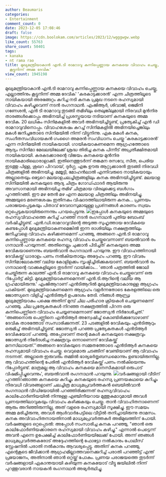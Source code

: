 ```yaml
---
author: Beaumaris
categories:
- Entertainment
comment_count: 0
date: 2023-12-05 17:08:46
draft: false
image: https://cdn.boolokam.com/articles/2023/12/wgggwgw.webp
like_count: 55763
share_count: 50401
tags:
- kanaka
- nt rama rao
title: മുഖ്യമന്ത്രിയാകാൻ എൻ.ടി രാമറാവു കന്നിപ്പെണ്ണായ കനകയെ വിവാഹം ചെയ്തു, എല്ലാത്തിനും
  കൂട്ടുനിന്ന് അമ്മ ദേവിക'
view_count: 1945198
---
```


മുഖ്യമന്ത്രിയാകാൻ എൻ.ടി രാമറാവു കന്നിപ്പെണ്ണായ കനകയെ വിവാഹം ചെയ്തു, എല്ലാത്തിനും കൂട്ടുനിന്ന് അമ്മ ദേവിക' 'കരകാട്ടക്കാരൻ' എന്ന ചിത്രത്തിലൂടെ നായികയായി അരങ്ങേറ്റം കുറിച്ച നടി കനക പ്രമുഖ നടനെ രഹസ്യമായി വിവാഹം കഴിച്ചുവെന്ന് നടൻ രംഗനാഥൻ. എംജിആർ, ശിവാജി, ജെമിനി ഗണേശൻ, എൻ ടി രാമറാവു തുടങ്ങി തമിഴിലും തെലുങ്കിലുമായി നിരവധി മുൻനിര താരങ്ങൾക്കൊപ്പം അഭിനയിച്ച് പ്രശസ്തയായ നടിയാണ് കനകയുടെ അമ്മ ദേവിക. 20 ലധികം സിനിമകളിൽ അവർ അഭിനയിച്ചിട്ടുണ്ട്, പ്രത്യേകിച്ച് എൻ ഡി രാമറാവുവിനൊപ്പം. വിവാഹശേഷം കുറച്ച് സിനിമകളിൽ അഭിനയിച്ചെങ്കിലും മകൾ ജനിച്ചതോടെ സിനിമയിൽ നിന്ന് വിട്ടുനിന്നു. ഏക മകൾ കനക, സംഗീതസംവിധായകൻ ഗംഗൈ അമരൻ സംവിധാനം ചെയ്ത 'കരകാട്ടക്കാരൻ' എന്ന സിനിമയിൽ നായികയായി. ഗായികയാകണമെന്ന ആഗ്രഹത്തോടെ ആദ്യം സിനിമാ മേഖലയിലേക്ക് ശ്രദ്ധ തിരിച്ച കനക പിന്നീട് അപ്രതീക്ഷിതമായി നായികയായി. കരകടക്കാരന്റെ വിജയം കനകയെ മുൻനിര നായികമാരിലൊരാളാക്കി. ഇതിനെത്തുടർന്ന് തങ്കമന രസവേ, സീത, പെരിയ ഇടത്തു പിള്ള, ശുഖറ പിറവായ്, ദുർഗ്ഗ, എങ്ക ഊരു ആറ്റുക്കാരൻ തുടങ്ങി നിരവധി ചിത്രങ്ങളിൽ അഭിനയിച്ചു. മമ്മൂട്ടി, മോഹൻലാൽ എന്നിവരുടെ നായികയായും അല്ലാതെയും ഒട്ടേറെ മലയാളചലച്ചിത്രങ്ങളിലും കനക അഭിനയിച്ചിട്ടുണ്ട്. മലയാള സിനിമയിൽ കനകയുടെ ആദ്യ ചിത്രം ഗോഡ്ഫാദർ ആയിരുന്നു അവസാനമായി അഭിനയിച്ച തമിഴ് ചിത്രമായ വിരലുക്കെട്ട ബൾഗാം പുറത്തിറങ്ങി. ഈ മഴ തേൻ മഴ എന്ന മലയാള ചിത്രത്തിലും അഭിനയിച്ചു. അമ്മയുടെ മരണശേഷം ഇതിനകം വിഷാദത്തിലായിരുന്ന കനക... പ്രണയം പരാജയപ്പെടുകയും പിതാവ് ദേവദാസുമായുള്ള പ്രശ്‌നങ്ങൾ കാരണം സ്വയം ഒറ്റപ്പെടുകയായിരുന്നെന്നും പറയപ്പെടുന്നു. ![](https://cdn.boolokam.com/articles/2023/12/wgggwgw.webp)ഇപ്പോൾ കനകയുടെ അമ്മയുടെ രഹസ്യവിവാഹത്തെ കുറിച്ച് പറഞ്ഞ് നടൻ രംഗനാഥൻ പുതിയ ബോംബ് വർഷിച്ചിട്ടുണ്ട്. എൻ.ഡി.രാമറാവുവിന്റെ അടുത്ത സുഹൃത്തായ ദേവികയെ കണ്ടപ്പോൾ മുഖ്യമന്ത്രിയാകണമെങ്കിൽ ഇന്ന രാശിയിലും നക്ഷത്രത്തിലും ജനിച്ചവളെ വിവാഹം കഴിക്കണമെന്ന് പറഞ്ഞു, അങ്ങനെ എൻ.ടി രാമറാവു കന്നിപ്പെണ്ണായ കനകയെ രഹസ്യ വിവാഹം ചെയ്തുവെന്നാണ് ബയൽവാൻ രം​ഗനാഥൻ പറയുന്നത്. അതിനെല്ലം ചുക്കാൻ പിടിച്ചത് കനകയുടെ അമ്മ ദേവികയാണെന്നും ബയൽവാൻ രം​ഗനാഥൻ പറയുന്നു. ഈ വിവാഹത്തിനായി ദേവികയ്ക്ക് ധാരാളം പണം നൽകിയതായും അദ്ദേഹം പറഞ്ഞു. ഈ വിവരം സിനിമാലോകത്ത് വലിയ കോളിളക്കം സൃഷ്ടിച്ചിരിക്കുകയാണ്. ബയൽവാൻ രം​ഗനാഥന്റെ വാക്കുകളിലൂടെ തുടർന്ന് വായിക്കാം... 'ഞാൻ പത്രത്തിൽ ജോലി ചെയ്തിരുന്ന കാലത്ത് എൻ.ടി രാമറാവു കനകയെ വിവാഹം ചെയ്തുവെന്ന് ഒരു റിപ്പോർട്ട് കിട്ടി. മുഖ്യമന്ത്രിയാകണമെന്നത് എൻ.ടി.ആറിന്റെ വലിയ ആ​ഗ്രഹമായിരുന്നു.' എംജിആറാണ് എൻടിആറിൽ മുഖ്യമന്ത്രിയാകാനുള്ള ആ​ഗ്രഹം പാകിയത്. മുഖ്യമന്ത്രിയാകണമെന്ന ആ​ഗ്രഹം വളർന്നതോടെ കേരളത്തിലെ ഒരു ജോത്സ്യനെ വിളിച്ച് എൻടിആർ ഉപദേശം തേടി. നിങ്ങൾ ആന്ധ്ര മുഖ്യമന്ത്രിയാകും പക്ഷെ അതിന് മുമ്പ് ചില പരിഹാര ക്രിയകൾ‌ ചെയ്യണമെന്ന് പറഞ്ഞു. ചില പ്രത്യേകതകൾ നിറഞ്ഞ നക്ഷത്രത്തിൽ പിറന്ന ഒരു കന്നിപെണ്ണിനെ വിവാ​ഹം ചെയ്യണമെന്നാണ് ജോത്സ്യൻ നിർദേശിച്ചത്.' 'അങ്ങനൊരു പെണ്ണിനെ എൻടിആർ അന്വേഷിച്ച് കൊണ്ടിരിക്കുമ്പോഴാണ് ദേവിക താരത്തോട് സംസാരിക്കുന്നത്. 23 പടങ്ങളിൽ ദേവികയും എൻടിആറും ഒരുമിച്ച് അഭിനയിച്ചിട്ടുണ്ട്. ജോത്സ്യൻ പറഞ്ഞ പ്രത്യേകതകൾ എൻടിആർ ദേവികയോട് പറഞ്ഞു. അപ്പോഴാണ് തന്റെ മകൾ കനകയുടെ നക്ഷത്രവും ജോത്സ്യൻ നിർേദശിച്ച നക്ഷത്രവും ഒന്നാണെന്ന് ദേവികയ്ക്ക് മനസിലായത്.''അങ്ങനെ ദേവികയുടെ സമ്മതത്തോടെ എൻടിആർ കനകയെ രഹസ്യമായി വിവാഹം ചെയ്തു. വെറുമൊരു ചടങ്ങിന് വേണ്ടിയാണ് ആ വിവാഹം നടന്നത്. അല്ലാതെ ഇരുവരും തമ്മിൽ ഭാര്യഭർതൃബന്ധമൊന്നും ഉണ്ടായിരുന്നില്ല. ആ വിവാഹത്തിന്റെ പേരിൽ എൻടിആർ ദേവികയ്ക്ക് പണം നൽകിയെന്നും റിപ്പോർട്ടുണ്ട്. മാത്രമല്ല ആ വിവാഹം കനകയെ മാനസീകമായി ഒരുപാട് വിഷമിപ്പിച്ചുവെന്നും', ബയൽവാൻ രം​ഗനാഥൻ പറയുന്നു. ![](https://cdn.boolokam.com/articles/2023/12/aacacaa.jpg)വർഷങ്ങളായി വീടിന് പുറത്തിറങ്ങാത്ത കനകയെ കുറിച്ചും കനകയുടെ രഹസ്യ പ്രണയകഥയെ കുറിച്ചും നിരവധി വിവരങ്ങളാണ് ചലച്ചിത്ര മാധ്യമപ്രവർത്തകൻ ബെയിൽവാൻ രംഗനാഥൻ വീഡിയോയിൽ പറഞ്ഞിരിക്കുന്നത് രഹസ്യവിവാഹം: കാലിഫോർണിയയിൽ നിന്നുള്ള എഞ്ചിനീയറായ മുത്തുകുമാറുമായി അവൾ പ്രണയത്തിലാവുകയും വിവാഹം കഴിക്കുകയും ചെയ്തു. താൻ വിവാഹിതനാണെന്ന് ആരും അറിഞ്ഞിരുന്നില്ല, അത് വളരെ രഹസ്യമായി സൂക്ഷിച്ചു. ഈ സമയം അമ്മ മരിച്ചിരുന്നു, അവൾ ആൾവാർപേട്ടിലെ വീട്ടിൽ തനിച്ചായിരുന്നു താമസം. കനക അവിവാഹിതനായതിനാൽ മാധ്യമപ്രവർത്തകർ അഭിമുഖത്തിന് പോയി. വർഷങ്ങളുടെ ഒറ്റപ്പെടൽ: അപ്പോൾ സംസാരിച്ച കനക പറഞ്ഞു, "ഞാൻ ഒരു കാലിഫോർണിയക്കാരനെ രഹസ്യമായി വിവാഹം കഴിച്ചു." എന്നാൽ പെട്ടെന്ന് അവൻ എന്നെ ഉപേക്ഷിച്ച് കാലിഫോർണിയയിലേക്ക് പോയി. അന്ന് ഞങ്ങൾ മാധ്യമപ്രവർത്തകരോട് അദ്ദേഹത്തിന്റെ ഫോട്ടോ നൽകാനും പോലീസ് സ്റ്റേഷനിൽ പരാതി നൽകാനും ആവശ്യപ്പെട്ടു. അതിന് കനക പറഞ്ഞു, എന്റെകൂടെ ജീവിക്കാൻ ആഗ്രഹമില്ലാത്തവനെക്കുറിച്ച് പരാതി പറഞ്ഞിട്ട് എന്ത് പ്രയോജനം, അതിനാൽ ഞാൻ ഒറ്റയ്ക്ക് പോകും. പ്രണയ പരാജയത്തെ തുടർന്ന് വർഷങ്ങളായി ഏകാന്തയായി കഴിയുന്ന കനകയോട് വീട്ടു ജയിലിൽ നിന്ന് പുറത്തുവരാൻ നായകൻ രംഗനാഥൻ അഭ്യർത്ഥിച്ചു.